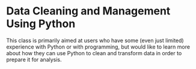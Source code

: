 # Data Cleaning and Management Using Python

This class is primarily aimed at users who have some (even just limited) experience with Python or with programming, but would like to learn more about how they can use Python to clean and transform data in order to prepare it for analysis.
